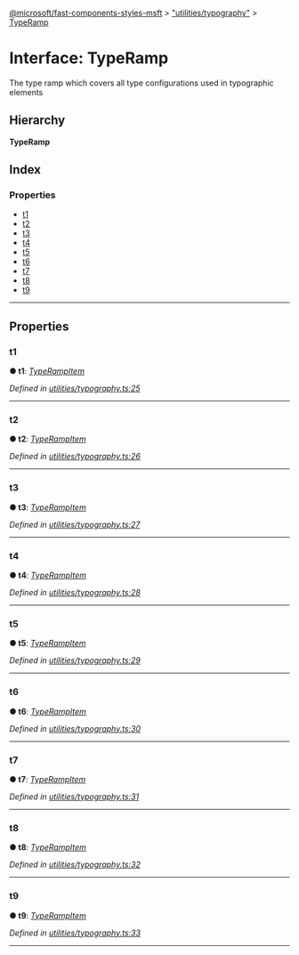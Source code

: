 [@microsoft/fast-components-styles-msft](../README.md) > ["utilities/typography"](../modules/_utilities_typography_.md) > [TypeRamp](../interfaces/_utilities_typography_.typeramp.md)

# Interface: TypeRamp

The type ramp which covers all type configurations used in typographic elements

## Hierarchy

**TypeRamp**

## Index

### Properties

* [t1](_utilities_typography_.typeramp.md#t1)
* [t2](_utilities_typography_.typeramp.md#t2)
* [t3](_utilities_typography_.typeramp.md#t3)
* [t4](_utilities_typography_.typeramp.md#t4)
* [t5](_utilities_typography_.typeramp.md#t5)
* [t6](_utilities_typography_.typeramp.md#t6)
* [t7](_utilities_typography_.typeramp.md#t7)
* [t8](_utilities_typography_.typeramp.md#t8)
* [t9](_utilities_typography_.typeramp.md#t9)

---

## Properties

<a id="t1"></a>

###  t1

**● t1**: *[TypeRampItem](../modules/_utilities_typography_.md#typerampitem)*

*Defined in [utilities/typography.ts:25](https://github.com/Microsoft/fast-dna/blob/164dd3ca/packages/fast-components-styles-msft/src/utilities/typography.ts#L25)*

___
<a id="t2"></a>

###  t2

**● t2**: *[TypeRampItem](../modules/_utilities_typography_.md#typerampitem)*

*Defined in [utilities/typography.ts:26](https://github.com/Microsoft/fast-dna/blob/164dd3ca/packages/fast-components-styles-msft/src/utilities/typography.ts#L26)*

___
<a id="t3"></a>

###  t3

**● t3**: *[TypeRampItem](../modules/_utilities_typography_.md#typerampitem)*

*Defined in [utilities/typography.ts:27](https://github.com/Microsoft/fast-dna/blob/164dd3ca/packages/fast-components-styles-msft/src/utilities/typography.ts#L27)*

___
<a id="t4"></a>

###  t4

**● t4**: *[TypeRampItem](../modules/_utilities_typography_.md#typerampitem)*

*Defined in [utilities/typography.ts:28](https://github.com/Microsoft/fast-dna/blob/164dd3ca/packages/fast-components-styles-msft/src/utilities/typography.ts#L28)*

___
<a id="t5"></a>

###  t5

**● t5**: *[TypeRampItem](../modules/_utilities_typography_.md#typerampitem)*

*Defined in [utilities/typography.ts:29](https://github.com/Microsoft/fast-dna/blob/164dd3ca/packages/fast-components-styles-msft/src/utilities/typography.ts#L29)*

___
<a id="t6"></a>

###  t6

**● t6**: *[TypeRampItem](../modules/_utilities_typography_.md#typerampitem)*

*Defined in [utilities/typography.ts:30](https://github.com/Microsoft/fast-dna/blob/164dd3ca/packages/fast-components-styles-msft/src/utilities/typography.ts#L30)*

___
<a id="t7"></a>

###  t7

**● t7**: *[TypeRampItem](../modules/_utilities_typography_.md#typerampitem)*

*Defined in [utilities/typography.ts:31](https://github.com/Microsoft/fast-dna/blob/164dd3ca/packages/fast-components-styles-msft/src/utilities/typography.ts#L31)*

___
<a id="t8"></a>

###  t8

**● t8**: *[TypeRampItem](../modules/_utilities_typography_.md#typerampitem)*

*Defined in [utilities/typography.ts:32](https://github.com/Microsoft/fast-dna/blob/164dd3ca/packages/fast-components-styles-msft/src/utilities/typography.ts#L32)*

___
<a id="t9"></a>

###  t9

**● t9**: *[TypeRampItem](../modules/_utilities_typography_.md#typerampitem)*

*Defined in [utilities/typography.ts:33](https://github.com/Microsoft/fast-dna/blob/164dd3ca/packages/fast-components-styles-msft/src/utilities/typography.ts#L33)*

___

